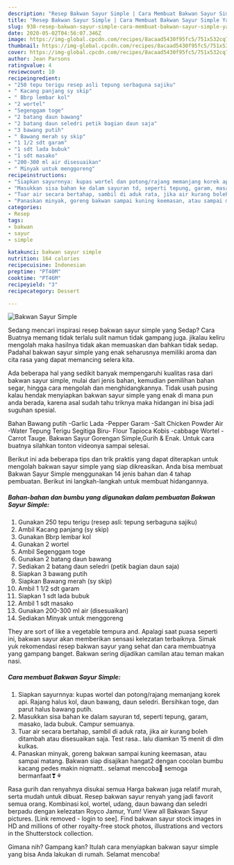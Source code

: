 ```yaml
---
description: "Resep Bakwan Sayur Simple | Cara Membuat Bakwan Sayur Simple Yang Lezat"
title: "Resep Bakwan Sayur Simple | Cara Membuat Bakwan Sayur Simple Yang Lezat"
slug: 938-resep-bakwan-sayur-simple-cara-membuat-bakwan-sayur-simple-yang-lezat
date: 2020-05-02T04:56:07.346Z
image: https://img-global.cpcdn.com/recipes/8acaad5430f95fc5/751x532cq70/bakwan-sayur-simple-foto-resep-utama.jpg
thumbnail: https://img-global.cpcdn.com/recipes/8acaad5430f95fc5/751x532cq70/bakwan-sayur-simple-foto-resep-utama.jpg
cover: https://img-global.cpcdn.com/recipes/8acaad5430f95fc5/751x532cq70/bakwan-sayur-simple-foto-resep-utama.jpg
author: Jean Parsons
ratingvalue: 4
reviewcount: 10
recipeingredient:
- "250 tepu terigu resep asli tepung serbaguna sajiku"
- " Kacang panjang sy skip"
- " Bbrp lembar kol"
- "2 wortel"
- "Segenggam toge"
- "2 batang daun bawang"
- "2 batang daun seledri petik bagian daun saja"
- "3 bawang putih"
- " Bawang merah sy skip"
- "1 1/2 sdt garam"
- "1 sdt lada bubuk"
- "1 sdt masako"
- "200-300 ml air disesuaikan"
- " Minyak untuk menggoreng"
recipeinstructions:
- "Siapkan sayurnnya: kupas wortel dan potong/rajang memanjang korek api. Rajang halus kol, daun bawang, daun seledri. Bersihkan toge, dan parut halus bawang putih."
- "Masukkan sisa bahan ke dalam sayuran td, seperti tepung, garam, masako, lada bubuk. Campur semuanya."
- "Tuar air secara bertahap, sambil di aduk rata, jika air kurang boleh ditambah atau disesuaikan saja. Test rasa.. lalu diamkan 15 menit di dlm kulkas."
- "Panaskan minyak, goreng bakwan sampai kuning keemasan, atau sampai matang. Bakwan siap disajikan hangat2 dengan cocolan bumbu kacang pedes makin niqmattt.. selamat mencoba🤗 semoga bermanfaat❣⚘"
categories:
- Resep
tags:
- bakwan
- sayur
- simple

katakunci: bakwan sayur simple 
nutrition: 164 calories
recipecuisine: Indonesian
preptime: "PT40M"
cooktime: "PT46M"
recipeyield: "3"
recipecategory: Dessert

---
```



![Bakwan Sayur Simple](https://img-global.cpcdn.com/recipes/8acaad5430f95fc5/751x532cq70/bakwan-sayur-simple-foto-resep-utama.jpg)

Sedang mencari inspirasi resep bakwan sayur simple yang Sedap? Cara Buatnya memang tidak terlalu sulit namun tidak gampang juga. jikalau keliru mengolah maka hasilnya tidak akan memuaskan dan bahkan tidak sedap. Padahal bakwan sayur simple yang enak seharusnya memiliki aroma dan cita rasa yang dapat memancing selera kita.

Ada beberapa hal yang sedikit banyak mempengaruhi kualitas rasa dari bakwan sayur simple, mulai dari jenis bahan, kemudian pemilihan bahan segar, hingga cara mengolah dan menghidangkannya. Tidak usah pusing kalau hendak menyiapkan bakwan sayur simple yang enak di mana pun anda berada, karena asal sudah tahu triknya maka hidangan ini bisa jadi suguhan spesial.

Bahan Bawang putih -Garlic Lada -Pepper Garam -Salt Chicken Powder Air -Water Tepung Terigu Segitiga Biru- Flour Tapioca Kobis -cabbage Wortel -Carrot Tauge. Bakwan Sayur Gorengan Simple,Gurih &amp; Enak. Untuk cara buatnya silahkan tonton videonya sampai selesai.


Berikut ini ada beberapa tips dan trik praktis yang dapat diterapkan untuk mengolah bakwan sayur simple yang siap dikreasikan. Anda bisa membuat Bakwan Sayur Simple menggunakan 14 jenis bahan dan 4 tahap pembuatan. Berikut ini langkah-langkah untuk membuat hidangannya.

<!--inarticleads1-->

##### Bahan-bahan dan bumbu yang digunakan dalam pembuatan Bakwan Sayur Simple:

1. Gunakan 250 tepu terigu (resep asli: tepung serbaguna sajiku)
1. Ambil  Kacang panjang (sy skip)
1. Gunakan  Bbrp lembar kol
1. Gunakan 2 wortel
1. Ambil Segenggam toge
1. Gunakan 2 batang daun bawang
1. Sediakan 2 batang daun seledri (petik bagian daun saja)
1. Siapkan 3 bawang putih
1. Siapkan  Bawang merah (sy skip)
1. Ambil 1 1/2 sdt garam
1. Siapkan 1 sdt lada bubuk
1. Ambil 1 sdt masako
1. Gunakan 200-300 ml air (disesuaikan)
1. Sediakan  Minyak untuk menggoreng


They are sort of like a vegetable tempura and. Apalagi saat puasa seperti ini, bakwan sayur akan memberikan sensasi kelezatan terbaiknya. Simak yuk rekomendasi resep bakwan sayur yang sehat dan cara membuatnya yang gampang banget. Bakwan sering dijadikan camilan atau teman makan nasi. 

<!--inarticleads2-->

##### Cara membuat Bakwan Sayur Simple:

1. Siapkan sayurnnya: kupas wortel dan potong/rajang memanjang korek api. Rajang halus kol, daun bawang, daun seledri. Bersihkan toge, dan parut halus bawang putih.
1. Masukkan sisa bahan ke dalam sayuran td, seperti tepung, garam, masako, lada bubuk. Campur semuanya.
1. Tuar air secara bertahap, sambil di aduk rata, jika air kurang boleh ditambah atau disesuaikan saja. Test rasa.. lalu diamkan 15 menit di dlm kulkas.
1. Panaskan minyak, goreng bakwan sampai kuning keemasan, atau sampai matang. Bakwan siap disajikan hangat2 dengan cocolan bumbu kacang pedes makin niqmattt.. selamat mencoba🤗 semoga bermanfaat❣⚘


Rasa gurih dan renyahnya disukai semua Harga bakwan juga relatif murah, serta mudah untuk dibuat. Resep bakwan sayur renyah yang jadi favorit semua orang. Kombinasi kol, wortel, udang, daun bawang dan seledri berpadu dengan kelezatan Royco Jamur, Yum! View all Bakwan Sayur pictures. [Link removed - login to see]. Find bakwan sayur stock images in HD and millions of other royalty-free stock photos, illustrations and vectors in the Shutterstock collection. 

Gimana nih? Gampang kan? Itulah cara menyiapkan bakwan sayur simple yang bisa Anda lakukan di rumah. Selamat mencoba!
